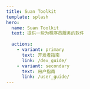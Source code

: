 ```yaml
---
title: Suan Toolkit
template: splash
hero:
  name: Suan Toolkit
  text: 提供一些为程序员服务的软件
  
  actions:
    - variant: primary
      text: 开发者指南
      link: /dev_guide/
    - variant: secondary
      text: 用户指南
      link: /user_guide/
---
```



